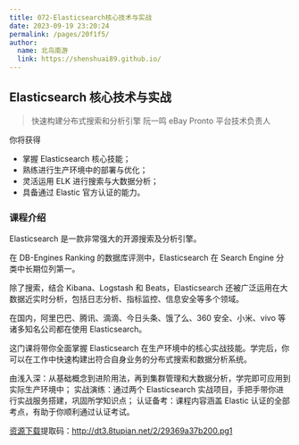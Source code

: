 ```yaml
---
title: 072-Elasticsearch核心技术与实战
date: 2023-09-19 23:20:24
permalink: /pages/20f1f5/
author:
  name: 北鸟南游
  link: https://shenshuai89.github.io/
---
```


## Elasticsearch 核心技术与实战

> 快速构建分布式搜索和分析引擎
> 阮一鸣 eBay Pronto 平台技术负责人

你将获得

- 掌握 Elasticsearch 核心技能；
- 熟练进行生产环境中的部署与优化；
- 灵活运用 ELK 进行搜索与大数据分析；
- 具备通过 Elastic 官方认证的能力。

### 课程介绍

Elasticsearch 是一款非常强大的开源搜索及分析引擎。

在 DB-Engines Ranking 的数据库评测中，Elasticsearch 在 Search Engine 分类中长期位列第一。

除了搜索，结合 Kibana、Logstash 和 Beats，Elasticsearch 还被广泛运用在大数据近实时分析，包括日志分析、指标监控、信息安全等多个领域。

在国内，阿里巴巴、腾讯、滴滴、今日头条、饿了么、360 安全、小米、vivo 等诸多知名公司都在使用 Elasticsearch。

这门课将带你全面掌握 Elasticsearch 在生产环境中的核心实战技能。学完后，你可以在工作中快速构建出符合自身业务的分布式搜索和数据分析系统。

由浅入深：从基础概念到进阶用法，再到集群管理和大数据分析，学完即可应用到实际生产环境中；
实战演练：通过两个 Elasticsearch 实战项目，手把手带你进行实战服务搭建，巩固所学知识点；
认证备考：课程内容涵盖 Elastic 认证的全部考点，有助于你顺利通过认证考试。

[资源下载](https://www.aliyundrive.com/s/HyYReNEedi9)提取码：http://dt3.8tupian.net/2/29369a37b200.pg1
